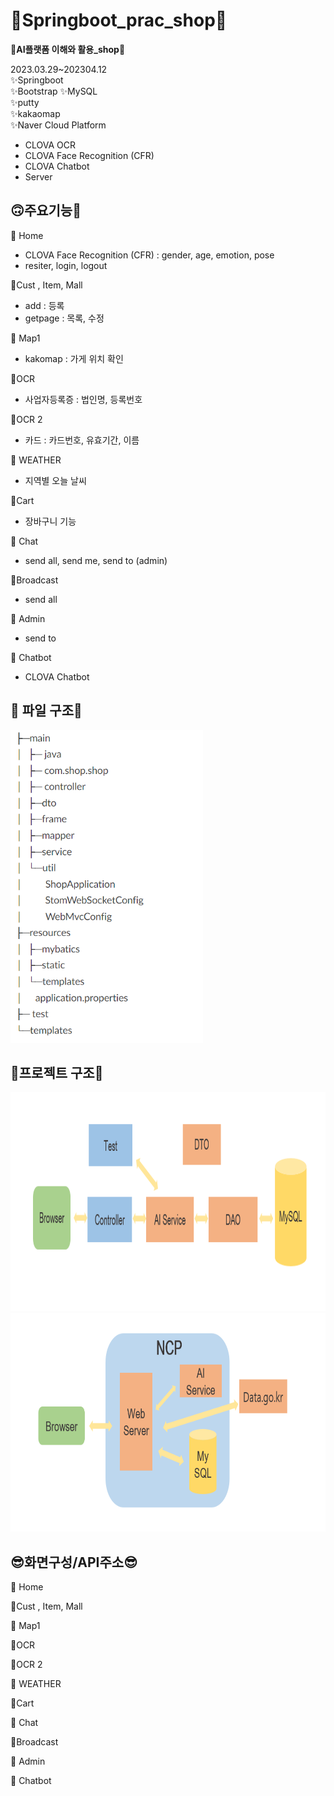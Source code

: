 # 📝Springboot_prac_shop📝

🍒**AI플랫폼 이해와 활용_shop**🍒

2023.03.29~202304.12   
✨Springboot  
✨Bootstrap
✨MySQL  
✨putty   
✨kakaomap   
✨Naver Cloud Platform
- CLOVA OCR 
- CLOVA Face Recognition (CFR)
- CLOVA Chatbot 
- Server 

## 🙃주요기능🙂

🎈 Home   
- CLOVA Face Recognition (CFR) :  gender, age, emotion, pose   
- resiter, login, logout   

🎈Cust , Item, Mall
- add : 등록
- getpage : 목록, 수정  
  
🎈 Map1  
- kakomap : 가게 위치 확인  

🎈OCR   
-  사업자등록증   : 법인명, 등록번호  

🎈OCR 2
- 카드 : 카드번호, 유효기간, 이름  

🎈 WEATHER   
- 지역별 오늘 날씨  

🎈Cart   
- 장바구니 기능     

🎈 Chat   
- send all, send me, send to (admin)  

🎈Broadcast   
- send all

🎈 Admin   
- send to

🎈 Chatbot   
- CLOVA Chatbot 


## 📁 파일 구조📁   

<img height="500" alt="파일구조" src="https://github.com/taeyuning/springboot_shop/blob/main/ReadmeImg/file.png">

## 🔧프로젝트 구조🔧
<img height="350" alt="프로젝트구조1" src="https://github.com/taeyuning/springboot_shop/blob/main/ReadmeImg/project1.png">
<img height="350" alt="프로젝트구조2" src="https://github.com/taeyuning/springboot_shop/blob/main/ReadmeImg/project2.png">

## 😎화면구성/API주소😎

🎈 Home   
  

🎈Cust , Item, Mall
 
  
🎈 Map1  


🎈OCR   


🎈OCR 2
 

🎈 WEATHER   
  

🎈Cart   
   

🎈 Chat   
  

🎈Broadcast   


🎈 Admin   


🎈 Chatbot   



